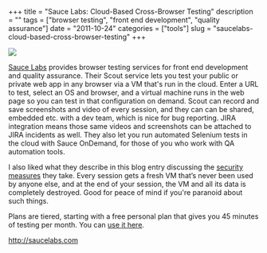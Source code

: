 +++
title = "Sauce Labs: Cloud-Based Cross-Browser Testing"
description = ""
tags = ["browser testing", "front end development", "quality assurance"]
date = "2011-10-24"
categories = ["tools"]
slug = "saucelabs-cloud-based-cross-browser-testing"
+++


<div class="tool-screenshot mb1"><a href="http://saucelabs.com/"><img id="bluga-thumbnail-2790" class="bluga-thumbnail custom" src="http://media.konigi.com/bluga/
wt5230d4510254c_custom.jpg"/></a></div><p><a href="http://saucelabs.com/">Sauce Labs</a> provides browser testing services for front end development and quality assurance.  Their Scout service lets you test your public or private web app in any browser via a VM that's run in the cloud. Enter a URL to test, select an OS and browser, and a virtual machine runs in the web page so you can test in that configuration on demand.  Scout can record and save screenshots and video of every session, and they can can be shared, embedded etc. with a dev team, which is nice for bug reporting. JIRA integration means those same videos and screenshots can be attached to JIRA incidents as well. They also let you run automated Selenium tests in the cloud with Sauce OnDemand, for those of you who work with QA automation tools.</p>

<p>I also liked what they describe in this blog entry discussing the <a href="http://saucelabs.com/blog/index.php/2011/09/security-through-purity/">security measures</a> they take. Every session gets a fresh VM that’s never been used by anyone else, and at the end of your session, the VM and all its data is completely destroyed. Good for peace of mind if you're paranoid about such things.</p>

<p>Plans are tiered, starting with a free personal plan that gives you 45 minutes of testing per month. You can <a href="http://saucelabs.com/">use it here</a>.</p>

  
<p><a href="http://saucelabs.com/">http://saucelabs.com</a></p>
      
